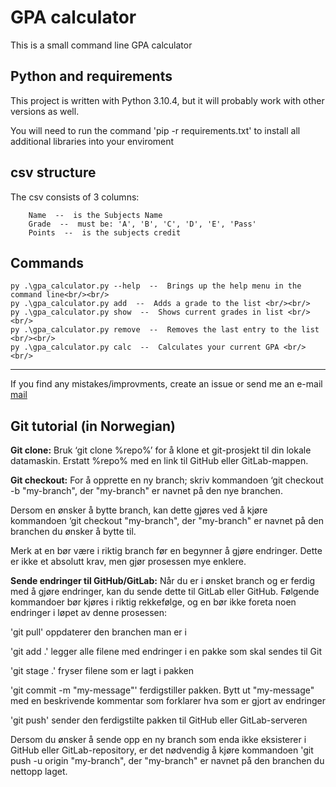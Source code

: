 # GPA calculator
This is a small command line GPA calculator

## Python and requirements
This project is written with Python 3.10.4, but it will probably work with other versions as well.

You will need to run the command 'pip -r requirements.txt' to install all additional libraries into your enviroment

## csv structure

The csv consists of 3 columns:<br/>
```
    Name  --  is the Subjects Name
    Grade  --  must be: 'A', 'B', 'C', 'D', 'E', 'Pass'
    Points  --  is the subjects credit
```
## Commands
```
py .\gpa_calculator.py --help  --  Brings up the help menu in the command line<br/><br/>
py .\gpa_calculator.py add  --  Adds a grade to the list <br/><br/>
py .\gpa_calculator.py show  --  Shows current grades in list <br/><br/>
py .\gpa_calculator.py remove  --  Removes the last entry to the list <br/><br/>
py .\gpa_calculator.py calc  --  Calculates your current GPA <br/><br/>
```
---

If you find any mistakes/improvments, create an issue or send me an e-mail [mail](mailto:admin@sivert.me?subject=[GitHub]%13GPA-calculator)

## Git tutorial (in Norwegian)

**Git clone:** Bruk ‘git clone %repo%’ for å klone et git-prosjekt til din lokale datamaskin. Erstatt %repo% med en link til GitHub eller GitLab-mappen. 


**Git checkout:** For å opprette en ny branch; skriv kommandoen ‘git checkout -b "my-branch", der "my-branch" er navnet på den nye branchen.

Dersom en ønsker å bytte branch, kan dette gjøres ved å kjøre kommandoen ‘git checkout "my-branch", der "my-branch" er navnet på den branchen du ønsker å bytte til.

Merk at en bør være i riktig branch før en begynner å gjøre endringer. Dette er ikke et absolutt krav, men gjør prosessen mye enklere. 


**Sende endringer til GitHub/GitLab:** Når du er i ønsket branch og er ferdig med å gjøre endringer, kan du sende dette til GitLab eller GitHub. Følgende kommandoer bør kjøres i riktig rekkefølge, og en bør ikke foreta noen endringer i løpet av denne prosessen:


'git pull' oppdaterer den branchen man er i 


'git add .' legger alle filene med endringer i en pakke som skal sendes til Git 


'git stage .' fryser filene som er lagt i pakken


'git commit -m "my-message"' ferdigstiller pakken. Bytt ut "my-message" med en beskrivende kommentar som forklarer hva som er gjort av endringer


'git push' sender den ferdigstilte pakken til GitHub eller GitLab-serveren


Dersom du ønsker å sende opp en ny branch som enda ikke eksisterer i GitHub eller GitLab-repository, er det nødvendig å kjøre kommandoen 'git push -u origin "my-branch", der "my-branch" er navnet på den branchen du nettopp laget.

